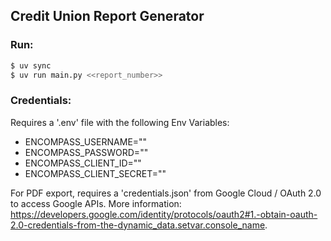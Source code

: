 ## Credit Union Report Generator

### Run:

```bash
$ uv sync  
$ uv run main.py <<report_number>>
```

### Credentials:

Requires a '.env' file with the following Env Variables:

- ENCOMPASS_USERNAME=""
- ENCOMPASS_PASSWORD=""
- ENCOMPASS_CLIENT_ID=""
- ENCOMPASS_CLIENT_SECRET=""

For PDF export, requires a 'credentials.json' from Google Cloud / OAuth 2.0 to access Google APIs.
More information: https://developers.google.com/identity/protocols/oauth2#1.-obtain-oauth-2.0-credentials-from-the-dynamic_data.setvar.console_name.